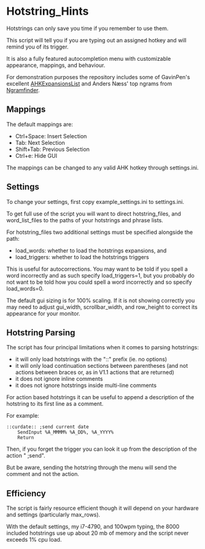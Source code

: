 # Hotstring_Hints

Hotstrings can only save you time if you remember to use them. 

This script will tell you if you are typing out an assigned hotkey and will remind you of its trigger. 

It is also a fully featured autocompletion menu with customizable appearance, mappings, and behaviour.

For demonstration purposes the repository includes some of GavinPen's excellent [AHKExpansionsList](https://github.com/GavinPen/AHKExpansionsList) and Anders Næss' top ngrams from [Ngramfinder](https://www.ngramfinder.com).

## Mappings

The default mappings are:
* Ctrl+Space: Insert Selection
* Tab:        Next Selection
* Shift+Tab:  Previous Selection
* Ctrl+e:     Hide GUI

The mappings can be changed to any valid AHK hotkey through settings.ini.

## Settings

To change your settings, first copy example_settings.ini to settings.ini.

To get full use of the script you will want to direct hotstring_files, and word_list_files to the paths of your hotstrings and phrase lists. 

For hotstring_files two additional settings must be specified alongside the path:
* load_words: whether to load the hotstrings expansions, and
* load_triggers: whether to load the hotstrings triggers 

This is useful for autocorrections. You may want to be told if you spell a word incorrectly and as such specify load_triggers=1, but you probably do not want to be told how you could spell a word incorrectly and so specify load_words=0.

The default gui sizing is for 100% scaling. If it is not showing correctly you may need to adjust gui_width, scrollbar_width, and row_height to correct its appearance for your monitor.

## Hotstring Parsing

The script has four principal limitations when it comes to parsing hotstrings:
* it will only load hotstrings with the "::" prefix (ie. no options)
* it will only load continuation sections between parentheses (and not actions between braces or, as in V1.1 actions that are returned)
* it does not ignore inline comments
* it does not ignore hotstrings inside multi-line comments

For action based hotstrings it can be useful to append a description of the hotstring to its first line as a comment. 

For example:
```
::curdate:: ;send current date
    SendInput %A_MMMM% %A_DD%, %A_YYYY%
    Return
```

Then, if you forget the trigger you can look it up from the description of the action " ;send".

But be aware, sending the hotstring through the menu will send the comment and not the action.

## Efficiency

The script is fairly resource efficient though it will depend on your hardware and settings (particularly max_rows). 

With the default settings, my i7-4790, and 100wpm typing, the 8000 included hotstrings use up about 20 mb of memory and the script never exceeds 1% cpu load.
